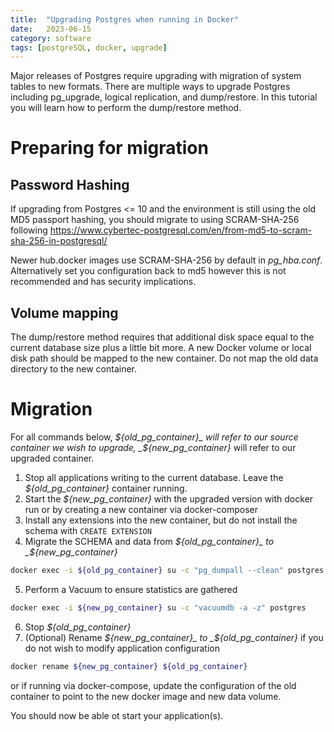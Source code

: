 ```yaml
---
title:  "Upgrading Postgres when running in Docker"
date:   2023-06-15
category: software
tags: [postgreSQL, docker, upgrade]
---
```

Major releases of Postgres require upgrading with migration of system tables to new formats. There are multiple ways to upgrade Postgres including pg_upgrade, logical replication, and dump/restore. In this tutorial you will learn how to perform the dump/restore method.

# Preparing for migration

## Password Hashing
If upgrading from Postgres <= 10 and the environment is still using the old MD5 passport hashing, you should migrate to using SCRAM-SHA-256 following https://www.cybertec-postgresql.com/en/from-md5-to-scram-sha-256-in-postgresql/

Newer hub.docker images use SCRAM-SHA-256 by default in _pg_hba.conf_. Alternatively set you configuration back to md5 however this is not recommended and has security implications.

## Volume mapping
The dump/restore method requires that additional disk space equal to the current database size plus a little bit more. A new Docker volume or local disk path should be mapped to the new container. Do not map the old data directory to the new container.

# Migration

For all commands below, _${old_pg_container}_ will refer to our source container we wish to upgrade, _${new_pg_container}_ will refer to our upgraded container.

1. Stop all applications writing to the current database. Leave the _${old_pg_container}_ container running.
2. Start the _${new_pg_container}_ with the upgraded version with docker run or by creating a new container via docker-composer
3. Install any extensions into the new container, but do not install the schema with `CREATE EXTENSION`
4. Migrate the SCHEMA and data from _${old_pg_container}_ to _${new_pg_container}_
```bash
docker exec -i ${old_pg_container} su -c "pg_dumpall --clean" postgres | docker exec -i ${new_pg_container} su -c "psql" postgres
```
5. Perform a Vacuum to ensure statistics are gathered
```bash
docker exec -i ${new_pg_container} su -c "vacuumdb -a -z" postgres
```
6. Stop _${old_pg_container}_
7. (Optional) Rename _${new_pg_container}_ to _${old_pg_container}_ if you do not wish to modify application configuration
```bash
docker rename ${new_pg_container} ${old_pg_container}
``` 
or if running via docker-compose, update the configuration of the old container to point to the new docker image and new data volume.

You should now be able ot start your application(s).